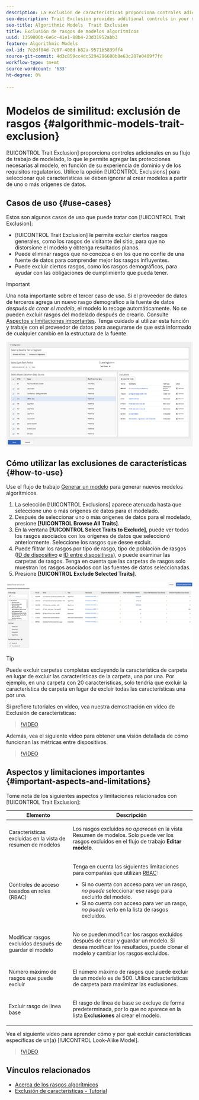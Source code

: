 ```yaml
---
description: La exclusión de características proporciona controles adicionales en el flujo de trabajo de modelado, lo que le permite añadir las protecciones necesarias al modelo, en función de su experiencia en el dominio y los requisitos regulatorios. Utilice la opción Exclusiones para seleccionar qué rasgos se deben ignorar al crear modelos a partir de una o varias fuentes de datos.
seo-description: Trait Exclusion provides additional controls in your modeling workflow, allowing you to add the necessary guard rails to the model, based on your domain expertise and regulatory requirements. Use the Exclusions option to select which traits to ignore when creating models from one or more data sources.
seo-title: Algorithmic Models  Trait Exclusion
title: Exclusión de rasgos de modelos algorítmicos
uuid: 1359800b-6e6c-41e1-88b4-23d31952abb3
feature: Algorithmic Models
exl-id: 7e2df04d-7e07-408d-b82a-9571b5839ff4
source-git-commit: 4d3c859cc4dc5294286680b0e63c287e0409f7fd
workflow-type: tm+mt
source-wordcount: '633'
ht-degree: 0%

---
```


# Modelos de similitud: exclusión de rasgos {#algorithmic-models-trait-exclusion}

[!UICONTROL Trait Exclusion] proporciona controles adicionales en su flujo de trabajo de modelado, lo que le permite agregar las protecciones necesarias al modelo, en función de su experiencia de dominio y de los requisitos regulatorios. Utilice la opción [!UICONTROL Exclusions] para seleccionar qué características se deben ignorar al crear modelos a partir de uno o más orígenes de datos.

## Casos de uso {#use-cases}

Estos son algunos casos de uso que puede tratar con [!UICONTROL Trait Exclusion]:

* [!UICONTROL Trait Exclusion] le permite excluir ciertos rasgos generales, como los rasgos de visitante del sitio, para que no distorsione el modelo y obtenga resultados planos.
* Puede eliminar rasgos que no conozca o en los que no confíe de una fuente de datos para comprender mejor los rasgos influyentes.
* Puede excluir ciertos rasgos, como los rasgos demográficos, para ayudar con las obligaciones de cumplimiento que pueda tener.

>[!IMPORTANT]
>
>Una nota importante sobre el tercer caso de uso. Si el proveedor de datos de terceros agrega un nuevo rasgo demográfico a la fuente de datos *después de crear el modelo*, el modelo lo recoge automáticamente. No se pueden excluir rasgos del modelado después de crearlo. Consulte [Aspectos y limitaciones importantes](../../features/algorithmic-models/trait-exclusion-algo-models.md#important-aspects-and-limitations). Tenga cuidado al utilizar esta función y trabaje con el proveedor de datos para asegurarse de que está informado de cualquier cambio en la estructura de la fuente.

![](assets/lam_exclude_traits.png)

## Cómo utilizar las exclusiones de características {#how-to-use}

Use el flujo de trabajo [Generar un modelo](../../features/algorithmic-models/create-model.md#build-model) para generar nuevos modelos algorítmicos.

1. La selección [!UICONTROL Exclusions] aparece atenuada hasta que seleccione uno o más orígenes de datos para el modelado.
2. Después de seleccionar uno o más orígenes de datos para el modelado, presione **[!UICONTROL Browse All Traits]**.
3. En la ventana **[!UICONTROL Select Traits to Exclude]**, puede ver todos los rasgos asociados con los orígenes de datos que seleccionó anteriormente. Seleccione los rasgos que desee excluir.
4. Puede filtrar los rasgos por tipo de rasgo, tipo de población de rasgos ([ID de dispositivo](../../reference/ids-in-aam.md) e [ID entre dispositivos](../../reference/ids-in-aam.md)), o puede examinar las carpetas de rasgos. Tenga en cuenta que las carpetas de rasgos solo muestran los rasgos asociados con las fuentes de datos seleccionadas.
5. Presione **[!UICONTROL Exclude Selected Traits]**.

![exclusiones de rasgos](assets/trait-exclusions-browse-traits.png)

>[!TIP]
>
>Puede excluir carpetas completas excluyendo la característica de carpeta en lugar de excluir las características de la carpeta, una por una. Por ejemplo, en una carpeta con 20 características, solo tendría que excluir la característica de carpeta en lugar de excluir todas las características una por una.

Si prefiere tutoriales en vídeo, vea nuestra demostración en vídeo de Exclusión de características:

>[!VIDEO](https://video.tv.adobe.com/v/38135/?quality=12&captions=spa)

Además, vea el siguiente vídeo para obtener una visión detallada de cómo funcionan las métricas entre dispositivos.

>[!VIDEO](https://video.tv.adobe.com/v/36789/?quality=12&captions=spa)

## Aspectos y limitaciones importantes {#important-aspects-and-limitations}

Tome nota de los siguientes aspectos y limitaciones relacionados con [!UICONTROL Trait Exclusion]:

<table id="table_BA5C3545BC9E4717BD567B00C803AA53"> 
 <thead> 
  <tr> 
   <th colname="col1" class="entry"> Elemento </th> 
   <th colname="col2" class="entry"> Descripción </th>
  </tr> 
 </thead>
 <tbody> 
  <tr> 
   <td colname="col1"> <p>Características excluidas en la vista de resumen de modelos </p> </td>
   <td colname="col2"> <p>Los rasgos excluidos <i>no aparecen</i> en la vista Resumen de modelos. Solo puede ver los rasgos excluidos en el flujo de trabajo <b><span class="uicontrol"> Editar modelo</span></b>. </p> </td>
  </tr> 
  <tr> 
   <td colname="col1"> <p>Controles de acceso basados en roles (RBAC) </p> </td>
   <td colname="col2"> <p>Tenga en cuenta las siguientes limitaciones para compañías que utilizan <a href="../../features/administration/administration-overview.md#administration"> RBAC</a>: </p> <p>
     <ul id="ul_38A4056C235B428C822EA4A353893786"> 
      <li id="li_2624FB35581F4807B8530910D63FFDBF">Si no cuenta con acceso para ver un rasgo, <i>no puede</i> seleccionar ese rasgo para excluirlo del modelo. </li>
      <li id="li_3FD7A12AAAA8462EA84A760C05F20379">Si no cuenta con acceso para ver un rasgo, <i>no puede</i> verlo en la lista de rasgos excluidos. </li>
     </ul> </p> </td>
  </tr> 
  <tr> 
   <td colname="col1"> <p>Modificar rasgos excluidos después de guardar el modelo </p> </td>
   <td colname="col2"> <p>No se pueden modificar los rasgos excluidos después de crear y guardar un modelo. Si desea modificar los resultados, puede clonar el modelo y cambiar los rasgos excluidos. </p> </td>
  </tr> 
  <tr> 
   <td colname="col1"> <p>Número máximo de rasgos que puede excluir </p> </td>
   <td colname="col2"> <p>El número máximo de rasgos que puede excluir de un modelo es de 500. Utilice características de carpeta para maximizar las exclusiones. </p> </td>
  </tr> 
  <tr> 
   <td colname="col1"> <p>Excluir rasgo de línea base </p> </td>
   <td colname="col2"> <p>El rasgo de línea de base se excluye de forma predeterminada, por lo que no aparece en la lista <b><span class="uicontrol"> Exclusiones</span></b> al crear el modelo. </p> </td>
  </tr>
 </tbody>
</table>

Vea el siguiente vídeo para aprender cómo y por qué excluir características específicas de un(a) [!UICONTROL Look-Alike Model].

>[!VIDEO](https://video.tv.adobe.com/v/38135?captions=spa)

## Vínculos relacionados

* [Acerca de los rasgos algorítmicos](/help/using/features/algorithmic-models/understanding-models.md)
* [Exclusión de características - Tutorial](https://helpx.adobe.com/audience-manager/kt/using/excluding-traits-look-alike-model-feature-video-use.html)
